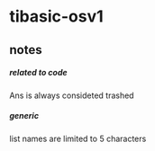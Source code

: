 # tibasic-osv1

## notes

##### related to code

Ans is always consideted trashed

##### generic

list names are limited to 5 characters
